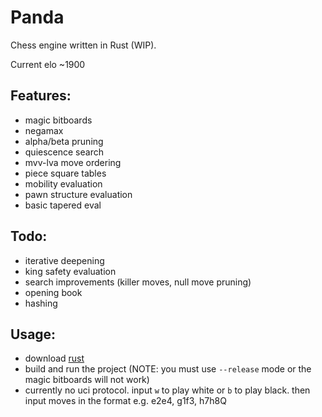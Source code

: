 # Panda
Chess engine written in Rust (WIP).

Current elo ~1900

## Features:
- magic bitboards
- negamax
- alpha/beta pruning
- quiescence search
- mvv-lva move ordering
- piece square tables
- mobility evaluation
- pawn structure evaluation
- basic tapered eval

## Todo:
- iterative deepening
- king safety evaluation
- search improvements (killer moves, null move pruning)
- opening book
- hashing

## Usage:
- download [rust](https://www.rust-lang.org/)
- build and run the project (NOTE: you must use ```--release``` mode or the magic bitboards will not work)
- currently no uci protocol. input ```w``` to play white or ```b``` to play black. then input moves in the format e.g. e2e4, g1f3, h7h8Q


